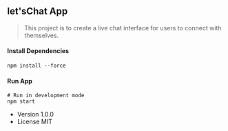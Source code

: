 ## let'sChat App
> This project is to create a live chat interface for users to connect with themselves.

#### Install Dependencies
```
npm install --force
```

#### Run App
```
# Run in development mode
npm start
```

* Version 1.0.0
* License MIT